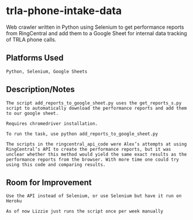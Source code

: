 # trla-phone-intake-data
Web crawler written in Python using Selenium to get performance reports from RingCentral and add them to a Google Sheet for internal data tracking of TRLA phone calls.


## Platforms Used 

    Python, Selenium, Google Sheets 

## Description/Notes 

    The script add_reports_to_google_sheet.py uses the get_reports_s.py script to automatically download the performance reports and add them to our google sheet. 

    Requires chromedriver installation. 

    To run the task, use python add_reports_to_google_sheet.py 

    The scripts in the ringcentral_api_code were Alex’s attempts at using RingCentral’s API to create the performance reports, but it was unclear whether this method would yield the same exact results as the performance reports from the browser. With more time one could try using this code and comparing results. 

## Room for Improvement 

    Use the API instead of Selenium, or use Selenium but have it run on Heroku  

    As of now Lizzie just runs the script once per week manually 
